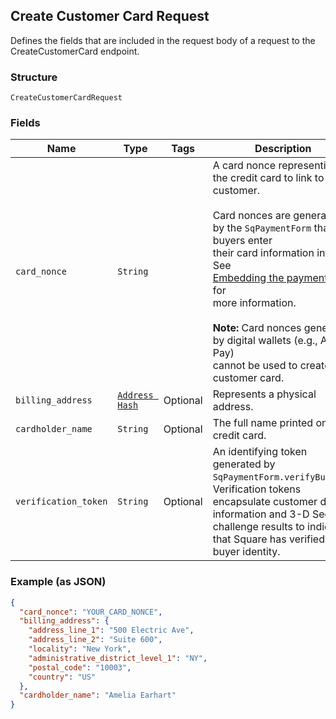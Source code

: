## Create Customer Card Request

Defines the fields that are included in the request body of a request
to the CreateCustomerCard endpoint.

### Structure

`CreateCustomerCardRequest`

### Fields

| Name | Type | Tags | Description |
|  --- | --- | --- | --- |
| `card_nonce` | `String` |  | A card nonce representing the credit card to link to the customer.<br><br>Card nonces are generated by the `SqPaymentForm` that buyers enter<br>their card information into. See<br>[Embedding the payment form](https://developer.squareup.com/docs/payment-form/payment-form-walkthrough) for<br>more information.<br><br>__Note:__ Card nonces generated by digital wallets (e.g., Apple Pay)<br>cannot be used to create a customer card. |
| `billing_address` | [`Address Hash`](/doc/models/address.md) | Optional | Represents a physical address. |
| `cardholder_name` | `String` | Optional | The full name printed on the credit card. |
| `verification_token` | `String` | Optional | An identifying token generated by `SqPaymentForm.verifyBuyer()`.<br>Verification tokens encapsulate customer device information and 3-D Secure<br>challenge results to indicate that Square has verified the buyer identity. |

### Example (as JSON)

```json
{
  "card_nonce": "YOUR_CARD_NONCE",
  "billing_address": {
    "address_line_1": "500 Electric Ave",
    "address_line_2": "Suite 600",
    "locality": "New York",
    "administrative_district_level_1": "NY",
    "postal_code": "10003",
    "country": "US"
  },
  "cardholder_name": "Amelia Earhart"
}
```

